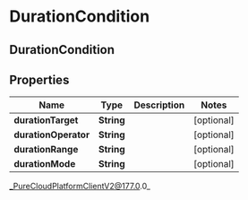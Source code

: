 # DurationCondition

## DurationCondition

## Properties

|Name | Type | Description | Notes|
|------------ | ------------- | ------------- | -------------|
| **durationTarget** | **String** |  | [optional] |
| **durationOperator** | **String** |  | [optional] |
| **durationRange** | **String** |  | [optional] |
| **durationMode** | **String** |  | [optional] |



_PureCloudPlatformClientV2@177.0.0_

